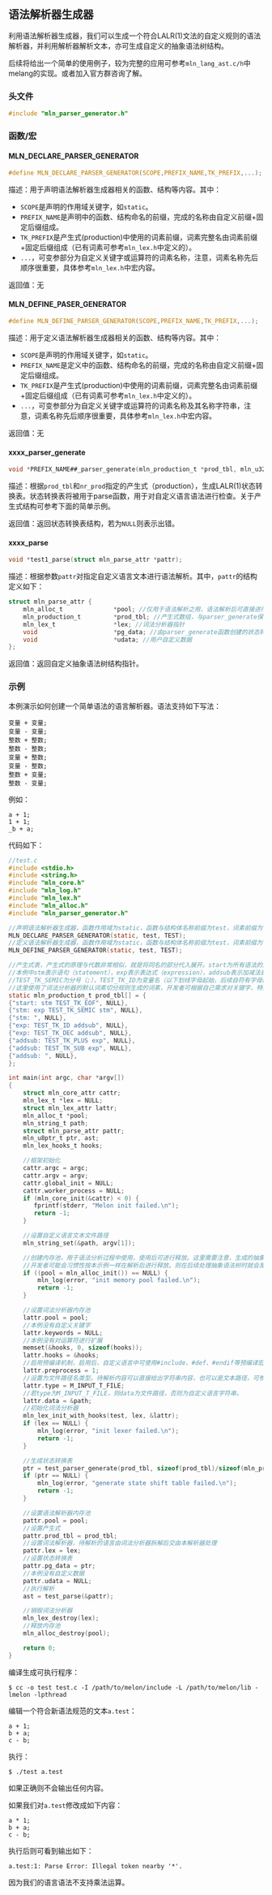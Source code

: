 ## 语法解析器生成器

利用语法解析器生成器，我们可以生成一个符合LALR(1)文法的自定义规则的语法解析器，并利用解析器解析文本，亦可生成自定义的抽象语法树结构。

后续将给出一个简单的使用例子，较为完整的应用可参考`mln_lang_ast.c/h`中melang的实现。或者加入官方群咨询了解。

### 头文件

```c
#include "mln_parser_generator.h"
```

### 函数/宏

#### MLN_DECLARE_PARSER_GENERATOR

```c
#define MLN_DECLARE_PARSER_GENERATOR(SCOPE,PREFIX_NAME,TK_PREFIX,...);
```

描述：用于声明语法解析器生成器相关的函数、结构等内容。其中：

- `SCOPE`是声明的作用域关键字，如`static`。
- `PREFIX_NAME`是声明中的函数、结构命名的前缀，完成的名称由自定义前缀+固定后缀组成。
- `TK_PREFIX`是产生式(production)中使用的词素前缀，词素完整名由词素前缀+固定后缀组成（已有词素可参考`mln_lex.h`中定义的）。
- `...`，可变参部分为自定义关键字或运算符的词素名称，注意，词素名称先后顺序很重要，具体参考`mln_lex.h`中宏内容。

返回值：无

#### MLN_DEFINE_PASER_GENERATOR

```c
#define MLN_DEFINE_PARSER_GENERATOR(SCOPE,PREFIX_NAME,TK_PREFIX,...);
```

描述：用于定义语法解析器生成器相关的函数、结构等内容。其中：

- `SCOPE`是声明的作用域关键字，如`static`。
- `PREFIX_NAME`是定义中的函数、结构命名的前缀，完成的名称由自定义前缀+固定后缀组成。
- `TK_PREFIX`是产生式(production)中使用的词素前缀，词素完整名由词素前缀+固定后缀组成（已有词素可参考`mln_lex.h`中定义的）。
- `...`，可变参部分为自定义关键字或运算符的词素名称及其名称字符串，注意，词素名称先后顺序很重要，具体参考`mln_lex.h`中宏内容。

返回值：无

#### xxxx_parser_generate

```c
void *PREFIX_NAME##_parser_generate(mln_production_t *prod_tbl, mln_u32_t nr_prod);
```

描述：根据`prod_tbl`和`nr_prod`指定的产生式（production），生成LALR(1)状态转换表。状态转换表将被用于parse函数，用于对自定义语言语法进行检查。关于产生式结构可参考下面的简单示例。

返回值：返回状态转换表结构，若为`NULL`则表示出错。

#### xxxx_parse

```c
void *test1_parse(struct mln_parse_attr *pattr);
```

描述：根据参数`pattr`对指定自定义语言文本进行语法解析。其中，`pattr`的结构定义如下：

```c
struct mln_parse_attr {
    mln_alloc_t              *pool; //仅用于语法解析之用，语法解析后可直接进行销毁。
    mln_production_t         *prod_tbl; //产生式数组，与parser_generate保持一致
    mln_lex_t                *lex; //词法分析器指针
    void                     *pg_data; //由parser_generate函数创建的状态转换表
    void                     *udata; //用户自定义数据
};
```

返回值：返回自定义抽象语法树结构指针。

### 示例

本例演示如何创建一个简单语法的语言解析器。语法支持如下写法：

```
变量 + 变量;
变量 - 变量;
整数 + 整数;
整数 - 整数;
变量 + 整数;
变量 - 整数;
整数 + 变量;
整数 - 变量;
```

例如：

```
a + 1;
1 + 1;
_b + a;
```

代码如下：

```c
//test.c
#include <stdio.h>
#include <string.h>
#include "mln_core.h"
#include "mln_log.h"
#include "mln_lex.h"
#include "mln_alloc.h"
#include "mln_parser_generator.h"

//声明语法解析器生成器，函数作用域为static，函数与结构体名称前缀为test，词素前缀为TEST。本例没有自定义词素。
MLN_DECLARE_PARSER_GENERATOR(static, test, TEST);
//定义语法解析器生成器，函数作用域为static，函数与结构体名称前缀为test，词素前缀为TEST。本例没有自定义词素。
MLN_DEFINE_PARSER_GENERATOR(static, test, TEST);

//产生式表，产生式的原理与代数非常相似，就是将同名的部分代入展开。start为所有语法的启始，xxx_TK_EOF表示语言读取完毕处
//本例中stm表示语句（statement），exp表示表达式（expression），addsub表示加减法表达式。
//TEST_TK_SEMIC为分号（;），TEST_TK_ID为变量名（以下划线字母起始，后续自符有字母数字下划线组成），TEST_TK_DEC为整数。
//这里使用了词法分析器的默认词素切分规则生成的词素，开发者可根据自己需求对关键字、特殊运算符进行扩展。
static mln_production_t prod_tbl[] = {
{"start: stm TEST_TK_EOF", NULL},
{"stm: exp TEST_TK_SEMIC stm", NULL},
{"stm: ", NULL},
{"exp: TEST_TK_ID addsub", NULL},
{"exp: TEST_TK_DEC addsub", NULL},
{"addsub: TEST_TK_PLUS exp", NULL},
{"addsub: TEST_TK_SUB exp", NULL},
{"addsub: ", NULL},
};

int main(int argc, char *argv[])
{
    struct mln_core_attr cattr;
    mln_lex_t *lex = NULL;
    struct mln_lex_attr lattr;
    mln_alloc_t *pool;
    mln_string_t path;
    struct mln_parse_attr pattr;
    mln_u8ptr_t ptr, ast;
    mln_lex_hooks_t hooks;

    //框架初始化
    cattr.argc = argc;
    cattr.argv = argv;
    cattr.global_init = NULL;
    cattr.worker_process = NULL;
    if (mln_core_init(&cattr) < 0) {
       fprintf(stderr, "Melon init failed.\n");
       return -1;
    }

    //设置自定义语言文本文件路径
    mln_string_set(&path, argv[1]);

    //创建内存池，用于语法分析过程中使用，使用后可进行释放。这里需要注意，生成的抽象语法树结构尽量不要使用该内存池，
    //开发者可能会习惯性按本示例一样在解析后进行释放。则在后续处理抽象语法树时就会发生越界访问。
    if ((pool = mln_alloc_init()) == NULL) {
        mln_log(error, "init memory pool failed.\n");
        return -1;
    }

    //设置词法分析器内存池
    lattr.pool = pool;
    //本例没有自定义关键字
    lattr.keywords = NULL;
    //本例没有对运算符进行扩展
    memset(&hooks, 0, sizeof(hooks));
    lattr.hooks = &hooks;
    //启用预编译机制，启用后，自定义语言中可使用#include、#def、#endif等预编译宏
    lattr.preprocess = 1;
    //设置为文件路径名类型。待解析内容可以直接给出字符串内容，也可以是文本路径，可参考词法分析器中的定义。
    lattr.type = M_INPUT_T_FILE;
    //若type为M_INPUT_T_FILE，则data为文件路径，否则为自定义语言字符串。
    lattr.data = &path;
    //初始化词法分析器
    mln_lex_init_with_hooks(test, lex, &lattr);
    if (lex == NULL) {
        mln_log(error, "init lexer failed.\n");
        return -1;
    }

    //生成状态转换表
    ptr = test_parser_generate(prod_tbl, sizeof(prod_tbl)/sizeof(mln_production_t));
    if (ptr == NULL) {
        mln_log(error, "generate state shift table failed.\n");
        return -1;
    }

    //设置语法解析器内存池
    pattr.pool = pool;
    //设置产生式
    pattr.prod_tbl = prod_tbl;
    //设置词法解析器，待解析的语言由词法分析器拆解后交由本解析器处理
    pattr.lex = lex;
    //设置状态转换表
    pattr.pg_data = ptr;
    //本例没有自定义数据
    pattr.udata = NULL;
    //执行解析
    ast = test_parse(&pattr);

    //销毁词法分析器
    mln_lex_destroy(lex);
    //释放内存池
    mln_alloc_destroy(pool);

    return 0;
}
```

编译生成可执行程序：

```shell
$ cc -o test test.c -I /path/to/melon/include -L /path/to/melon/lib -lmelon -lpthread
```

编辑一个符合新语法规范的文本`a.test`：

```
a + 1;
b + a;
c - b;
```

执行：

```shell
$ ./test a.test
```

如果正确则不会输出任何内容。

如果我们对`a.test`修改成如下内容：

```
a * 1;
b + a;
c - b;
```

执行后则可看到输出如下：

```
a.test:1: Parse Error: Illegal token nearby '*'.
```

因为我们的语言语法不支持乘法运算。